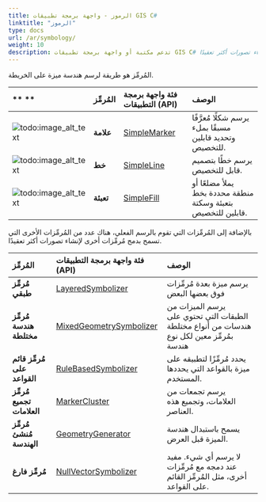 ```yaml
---
title: الرموز - واجهة برمجة تطبيقات GIS C#‎
linktitle: "الرموز"
type: docs
url: /ar/symbology/
weight: 10
description: تدعم مكتبة أو واجهة برمجة تطبيقات GIS C#‎ استخدام مُرمِّزات لرسم هندسة الميزات مثل العلامة والخط والتعبئة ودمج المُرمِّزات لإنشاء تصورات أكثر تعقيدًا.
---
```


المُرمِّز هو طريقة لرسم هندسة ميزة على الخريطة.

|** **|**المُرمِّز**|**فئة واجهة برمجة التطبيقات (API)**|**الوصف**|
| :- | :- | :- | :- |
|![todo:image_alt_text](symbology_1.png)|**علامة**|[SimpleMarker](https://reference.aspose.com/gis/net/aspose.gis.rendering.symbolizers/simplemarker)|يرسم شكلًا مُعرَّفًا مسبقًا بملء وتحديد قابلين للتخصيص. |
|![todo:image_alt_text](symbology_2.png)|**خط**|[SimpleLine](https://reference.aspose.com/gis/net/aspose.gis.rendering.symbolizers/simpleline)|يرسم خطًا بتصميم قابل للتخصيص.|
|![todo:image_alt_text](symbology_3.png)|**تعبئة**|[SimpleFill](https://reference.aspose.com/gis/net/aspose.gis.rendering.symbolizers/simplefill)|يملأ مضلعًا أو منطقة محددة بخط بتعبئة وسكتة قابلين للتخصيص.|
بالإضافة إلى المُرمِّزات التي تقوم بالرسم الفعلي، هناك عدد من المُرمِّزات الأخرى التي تسمح بدمج مُرمِّزات أخرى لإنشاء تصورات أكثر تعقيدًا.

|**المُرمِّز**|**فئة واجهة برمجة التطبيقات (API)**|**الوصف**|
| :- | :- | :- |
|**مُرمِّز طبقي**|[LayeredSymbolizer](https://reference.aspose.com/gis/net/aspose.gis.rendering.symbolizers/layeredsymbolizer)|يرسم ميزة بعدة مُرمِّزات فوق بعضها البعض|
|**مُرمِّز هندسة مختلطة**|[MixedGeometrySymbolizer](https://reference.aspose.com/gis/net/aspose.gis.rendering.symbolizers/mixedgeometrysymbolizer)|يرسم الميزات من الطبقات التي تحتوي على هندسات من أنواع مختلطة بمُرمِّز معين لكل نوع هندسة|
|**مُرمِّز قائم على القواعد**|[RuleBasedSymbolizer](https://reference.aspose.com/gis/net/aspose.gis.rendering.symbolizers/rulebasedsymbolizer)|يحدد مُرمِّزًا لتطبيقه على ميزة بالقواعد التي يحددها المستخدم.|
|**مُرمِّز تجميع العلامات**|[MarkerCluster](https://reference.aspose.com/gis/net/aspose.gis.rendering.symbolizers/markercluster)|يرسم تجمعات من العلامات، وتجميع هذه العناصر.|
|**مُرمِّز مُنشئ الهندسة**|[GeometryGenerator](https://reference.aspose.com/gis/net/aspose.gis.rendering.symbolizers/geometrygenerator)|يسمح باستبدال هندسة الميزة قبل العرض.|
|**مُرمِّز فارغ**|[NullVectorSymbolizer](https://reference.aspose.com/gis/net/aspose.gis.rendering.symbolizers/nullvectorsymbolizer)|لا يرسم أي شيء. مفيد عند دمجه مع مُرمِّزات أخرى، مثل المُرمِّز القائم على القواعد.|
